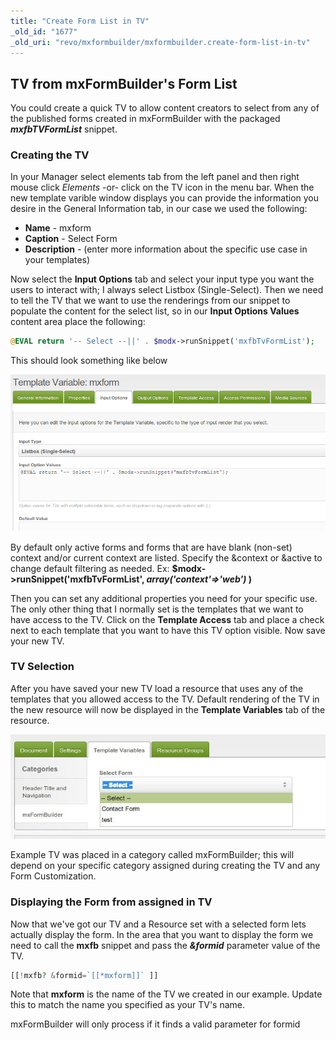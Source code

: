 ```yaml
---
title: "Create Form List in TV"
_old_id: "1677"
_old_uri: "revo/mxformbuilder/mxformbuilder.create-form-list-in-tv"
---
```


## TV from mxFormBuilder's Form List

 You could create a quick TV to allow content creators to select from any of the published forms created in mxFormBuilder with the packaged **_mxfbTVFormList_** snippet.

### Creating the TV

 In your Manager select elements tab from the left panel and then right mouse click _Elements_ -or- click on the TV icon in the menu bar. When the new template varible window displays you can provide the information you desire in the General Information tab, in our case we used the following:

- **Name** - mxform
- **Caption** - Select Form
- **Description** - (enter more information about the specific use case in your templates)

 Now select the **Input Options** tab and select your input type you want the users to interact with; I always select Listbox (Single-Select). Then we need to tell the TV that we want to use the renderings from our snippet to populate the content for the select list, so in our **Input Options Values** content area place the following:

``` php
@EVAL return '-- Select --||' . $modx->runSnippet('mxfbTvFormList');
```

 This should look something like below

 ![](mxfb-tv-create.png)

 By default only active forms and forms that are have blank (non-set) context and/or current context are listed.
 Specify the &context or &active to change default filtering as needed.
Ex: **$modx->runSnippet('mxfbTvFormList', _array('context'=>'web')_ )**  

 Then you can set any additional properties you need for your specific use. The only other thing that I normally set is the templates that we want to have access to the TV. Click on the **Template Access** tab and place a check next to each template that you want to have this TV option visible. Now save your new TV.

### TV Selection

 After you have saved your new TV load a resource that uses any of the templates that you allowed access to the TV. Default rendering of the TV in the new resource will now be displayed in the **Template Variables** tab of the resource.

 ![](mxfb-tv-example.jpeg)

 Example TV was placed in a category called mxFormBuilder; this will depend on your specific category assigned during creating the TV and any Form Customization.

### Displaying the Form from assigned in TV

 Now that we've got our TV and a Resource set with a selected form lets actually display the form. In the area that you want to display the form we need to call the **mxfb** snippet and pass the **_&formid_** parameter value of the TV.

``` php
[[!mxfb? &formid=`[[*mxform]]` ]]
```

 Note that **mxform** is the name of the TV we created in our example. Update this to match the name you specified as your TV's name.

 mxFormBuilder will only process if it finds a valid parameter for formid
